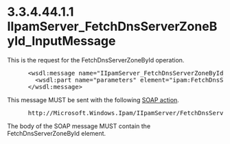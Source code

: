 <html dir="LTR" xmlns:mshelp="http://msdn.microsoft.com/mshelp" xmlns:ddue="http://ddue.schemas.microsoft.com/authoring/2003/5" xmlns:xlink="http://www.w3.org/1999/xlink" xmlns:tool="http://www.microsoft.com/tooltip">
 <body>
 <div id="header">
 <h1 class="heading">3.3.4.44.1.1 IIpamServer_FetchDnsServerZoneById_InputMessage</h1>
 </div>
 <div id="mainSection">
 <div id="mainBody">
 <div id="allHistory" class="saveHistory"></div>
 <div id="sectionSection0" class="section" name="collapseableSection">
 

<p>This is the request for the FetchDnsServerZoneById
operation.</p>

<dl>
<dd>
<div><pre> &lt;wsdl:message name=&quot;IIpamServer_FetchDnsServerZoneById_InputMessage&quot;&gt;
   &lt;wsdl:part name=&quot;parameters&quot; element=&quot;ipam:FetchDnsServerZoneById&quot; /&gt;
 &lt;/wsdl:message&gt;
</pre></div>
</dd></dl>

<p>This message MUST be sent with the following <a href="21b4a631-8f28-420f-822f-c5f879d5046e.md#gt_c1358651-96c1-4ce0-8e1f-b0b7a94145e3">SOAP action</a>.</p>

<dl>
<dd>
<div><pre> http://Microsoft.Windows.Ipam/IIpamServer/FetchDnsServerZoneById
</pre></div>
</dd></dl>

<p>The body of the SOAP message MUST contain the
FetchDnsServerZoneById element.</p>


 </div>
 </div>
 </div>
 </body>
</html>